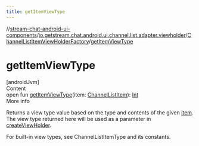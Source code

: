 ```yaml
---
title: getItemViewType
---
```

//[stream-chat-android-ui-components](../../../index.md)/[io.getstream.chat.android.ui.channel.list.adapter.viewholder](../index.md)/[ChannelListItemViewHolderFactory](index.md)/[getItemViewType](getItemViewType.md)



# getItemViewType  
[androidJvm]  
Content  
open fun [getItemViewType](getItemViewType.md)(item: [ChannelListItem](../../io.getstream.chat.android.ui.channel.list.adapter/ChannelListItem/index.md)): [Int](https://kotlinlang.org/api/latest/jvm/stdlib/kotlin/-int/index.html)  
More info  


Returns a view type value based on the type and contents of the given [item](getItemViewType.md). The view type returned here will be used as a parameter in [createViewHolder](createViewHolder.md).



For built-in view types, see ChannelListItemType and its constants.

  



